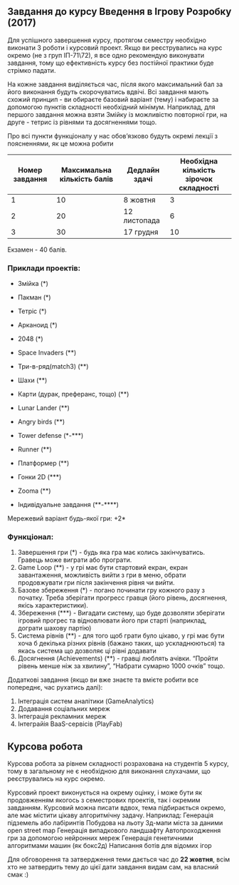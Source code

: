 ## Завдання до курсу Введення в Ігрову Розробку (2017)

Для успішного завершення курсу, протягом семестру необхідно виконати 3 роботи і курсовий проект. Якщо ви реєструвались на курс окремо (не з груп ІП-71\72), я все одно рекомендую виконувати завдання, тому що ефективність курсу без постійної практики буде стрімко падати.

На кожне завдання виділяється час, після якого максимальний бал за його виконання будуть скорочуватись вдвічі. Всі завдання мають схожий принцип - ви обираєте базовий варіант (тему) і набираєте за допомогою пунктів складності необхідний мінімум. Наприклад, для першого завдання можна взяти Змійку із можливістю повторної гри, на друге - тетрис із рівнями та досягненнями тощо.

Про всі пункти функціоналу у нас обов’язково будуть окремі лекції з поясненнями, як це можна робити


Номер завдання | Максимальна кількість балів | Дедлайн здачі | Необхідна кількість зірочок складності
---------------|-----------------------------|---------------|---------------------------------------
1 | 10 | 8 жовтня | 3 
2 | 20 | 12 листопада | 6
3 | 30 | 17 грудня | 10

Екзамен - 40 балів.

### Приклади проектів:

* Змійка (\*)
* Пакман (\*)
* Тетріс (\*)
* Арканоид (\*)
* 2048 (\*)
* Space Invaders (\*\*)
* Три-в-ряд(match3) (\*\*)
* Шахи (\*\*)
* Карти (дурак, преферанс, тощо) (\*\*)
* Lunar Lander (\*\*) 
* Angry birds (\*\*)
* Tower defense (\*-\*\*\*)
* Runner (\*\*)
* Платформер (\*\*)
* Гонки 2D (\*\*\*)
* Zooma (\*\*)

* Індивідуальне завдання (**-****)

Мережевий варіант будь-якої гри: +2*

### Функціонал:

1. Завершення гри (\*) - будь яка гра має колись закінчуватись. Гравець може виграти або програти.
2. Game Loop (\*\*) - у грі має бути стартовий екран, екран завантаження, можливість вийти з гри в меню, обрати продовжувати гри після закінчення рівня чи вийти.
3. Базове збереження (\*) - погано починати гру кожного разу з початку. Треба зберігати прогресс гравця (його рівень, досягнення, якісь характеристики).
4. Збереження (\*\*\*) - Вигадати систему, що буде дозволяти зберігати ігровий прогрес та відновлювати його при старті (наприклад, дограти шахову партію)
5. Система рівнів (\*\*) - для того щоб грати було цікаво, у грі має бути хоча б декілька різних рівнів (бажано таких, що ускладнюються) та якась система що дозволяє ці рівні додавати
6. Досягнення (Achievements) (\*\*) - гравці люблять ачівки. “Пройти рівень менше ніж за хвилину”, “Набрати сумарно 1000 очків” тощо.

Додаткові завдання (якщо ви вже знаєте та вмієте робити все попереднє, час рухатись далі):
1. Інтеграція систем аналітики (GameAnalytics)
2. Додавання соціальних мереж 
3. Інтеграція рекламних мереж
4. Інтеграйія BaaS-сервісів (PlayFab)


## Курсова робота

Курсова робота за рівнем складності розрахована на студентів 5 курсу, тому в загальному не є необхідною для виконання слухачами, що реєструвались на курс окремо.

Курсовий проект виконується на окрему оцінку, і може бути як продовженням якогось з семестрових проектів, так і окремим завданням. Курсовий можна писати вдвох, тема підбирається окремо, але має містити цікаву алгоритмічну задачу. Наприклад:
Генерація підземель або лабіринтів
Побудова на льоту 3д-мапи міста за даними open street map
Генерація випадкового ландшафту
Автопроходження гри за допомогою нейронних мереж
Генерація генетичними алгоритмами машин (як бокс2д)
Написання ботів для відомих ігор

Для обговорення та затвердження теми дається час до **22 жовтня**, всім хто не затвердить тему до цієї дати завдання видам сам, на власний смак :)
